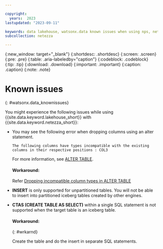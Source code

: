 ```yaml
---

copyright:
  years:  2023
lastupdated: "2023-09-11"

keywords: data lakehouse, watsonx.data known issues when using nps, netezza data lakehouse, watsonx, watsonx.data, watsonx.data with nps
subcollection: netezza

---
```


{:new_window: target="_blank"}
{:shortdesc: .shortdesc}
{:screen: .screen}
{:pre: .pre}
{:table: .aria-labeledby="caption"}
{:codeblock: .codeblock}
{:tip: .tip}
{:download: .download}
{:important: .important}
{:caption: .caption}
{:note: .note}

# Known issues
{: #watsonx.data_knownissues}

You might experience the following issues while using {{site.data.keyword.lakehouse_short}} with {{site.data.keyword.netezza_short}}:

- You may see the following error when dropping columns using an alter statement.

  `The following columns have types incompatible with the existing columns in their respective positions : COL3`

  For more information, see [ALTER TABLE](https://ibmdocs-test.dcs.ibm.com/docs/en/SSTNZ3_current?topic=npsscr-alter-table-3).

  #### Workaround:

  Refer [Dropping incompatible column types in ALTER TABLE](https://www.ibm.com/docs/en/watsonx/watsonxdata/1.1.x?topic=watsonxdata-known-issues-limitations#Knwnissulimit2__dl_yms_hfl_2bc)

- **INSERT** is only supported for unpartitioned tables. You will not be able to insert into partitioned iceberg tables created by other engines.

- **CTAS (CREATE TABLE AS SELECT)** within a single SQL statement is not supported when the target table is an iceberg table.

    #### Workaround:
    {: #wrkarnd}

    Create the table and do the insert in separate SQL statements.
